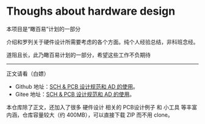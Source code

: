 # Thoughs about hardware design

本项目是“瞰百易”计划的一部分

介绍和罗列关于硬件设计所需要考虑的各个方面。纯个人经验总结，非科班念经。

道阻且长，此乃瞰百易计划的一部分，希望这些工作不负期待

------

正文请看（白嫖）

- Github 地址：[SCH & PCB 设计规范和 AD 的使用](https://github.com/Staok/thoughs-about-hardware-design/blob/master/SCH%20%26%20PCB%20%E8%AE%BE%E8%AE%A1%E8%A7%84%E8%8C%83%E5%92%8C%20AD%20%E7%9A%84%E4%BD%BF%E7%94%A8.md)。
-  Gitee  地址：[SCH & PCB 设计规范和 AD 的使用](https://gitee.com/staok/thoughs-about-hardware-design/blob/master/SCH%20&%20PCB%20%E8%AE%BE%E8%AE%A1%E8%A7%84%E8%8C%83%E5%92%8C%20AD%20%E7%9A%84%E4%BD%BF%E7%94%A8.md)。

本仓库除了正文，还加入了很多 硬件设计 相关的 PCB设计例子 和 小工具 等丰富内涵，仓库容量较大（约 400MB），可以直接下载 ZIP 而不用 clone。
